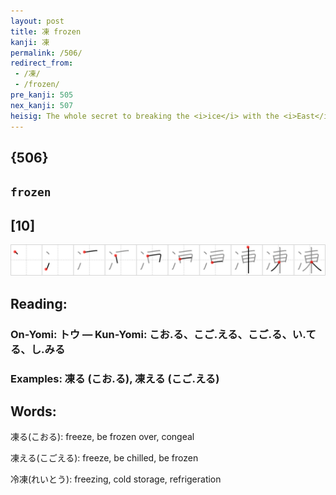 ```yaml
---
layout: post
title: 凍 frozen
kanji: 凍
permalink: /506/
redirect_from:
 - /凍/
 - /frozen/
pre_kanji: 505
nex_kanji: 507
heisig: The whole secret to breaking the <i>ice</i> with the <i>East</i> is to peek behind those mysteriously "<b>frozen</b> smiles."
---
```


## {506}

## `frozen`

## [10]

<div class="stroke"><img src="../images/E5878D.png" /></div>

## Reading:

### On-Yomi: トウ &mdash; Kun-Yomi: こお.る、こご.える、こご.る、い.てる、し.みる

### Examples: 凍る (こお.る), 凍える (こご.える)

## Words:

凍る(こおる): freeze, be frozen over, congeal

凍える(こごえる): freeze, be chilled, be frozen

冷凍(れいとう): freezing, cold storage, refrigeration
